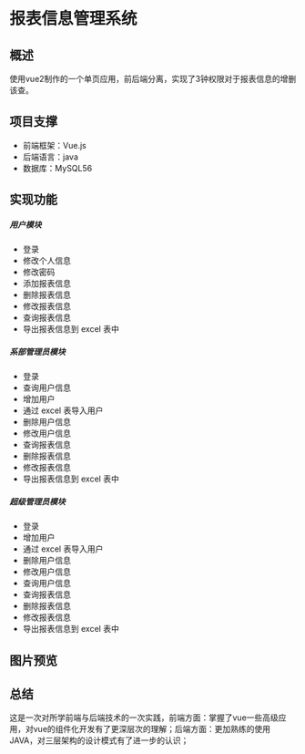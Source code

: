 # 报表信息管理系统
## 概述

使用vue2制作的一个单页应用，前后端分离，实现了3钟权限对于报表信息的增删该查。

## 项目支撑
* 前端框架：Vue.js
* 后端语言：java
* 数据库：MySQL56


## 实现功能
##### 用户模块
* 登录
* 修改个人信息
* 修改密码
* 添加报表信息
* 删除报表信息
* 修改报表信息
* 查询报表信息
* 导出报表信息到 excel 表中
##### 系部管理员模块
* 登录
* 查询用户信息
* 增加用户
* 通过 excel 表导入用户
* 删除用户信息
* 修改用户信息
* 查询报表信息
* 删除报表信息
* 修改报表信息
* 导出报表信息到 excel 表中
##### 超级管理员模块
* 登录
* 增加用户
* 通过 excel 表导入用户
* 删除用户信息
* 修改用户信息
* 查询用户信息
* 查询报表信息
* 删除报表信息
* 修改报表信息
* 导出报表信息到 excel 表中

## 图片预览

## 总结

这是一次对所学前端与后端技术的一次实践，前端方面：掌握了vue一些高级应用，对vue的组件化开发有了更深层次的理解；后端方面：更加熟练的使用JAVA，对三层架构的设计模式有了进一步的认识；
